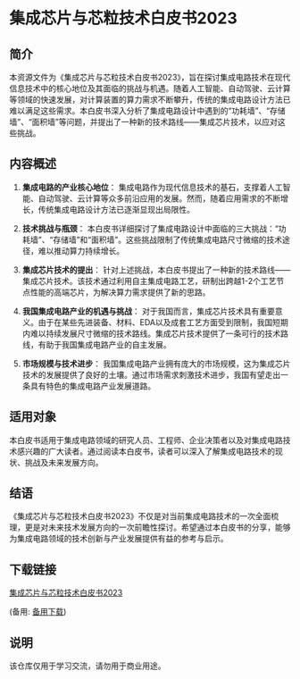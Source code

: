 # 集成芯片与芯粒技术白皮书2023

## 简介

本资源文件为《集成芯片与芯粒技术白皮书2023》，旨在探讨集成电路技术在现代信息技术中的核心地位及其面临的挑战与机遇。随着人工智能、自动驾驶、云计算等领域的快速发展，对计算装置的算力需求不断攀升，传统的集成电路设计方法已难以满足这些需求。本白皮书深入分析了集成电路设计中遇到的“功耗墙”、“存储墙”、“面积墙”等问题，并提出了一种新的技术路线——集成芯片技术，以应对这些挑战。

## 内容概述

1. **集成电路的产业核心地位**：
   集成电路作为现代信息技术的基石，支撑着人工智能、自动驾驶、云计算等众多前沿应用的发展。然而，随着应用需求的不断增长，传统集成电路设计方法已逐渐显现出局限性。

2. **技术挑战与瓶颈**：
   本白皮书详细探讨了集成电路设计中面临的三大挑战：“功耗墙”、“存储墙”和“面积墙”。这些挑战限制了传统集成电路尺寸微缩的技术途径，难以推动算力持续增长。

3. **集成芯片技术的提出**：
   针对上述挑战，本白皮书提出了一种新的技术路线——集成芯片技术。该技术通过利用自主集成电路工艺，研制出跨越1-2个工艺节点性能的高端芯片，为解决算力需求提供了新的思路。

4. **我国集成电路产业的机遇与挑战**：
   对于我国而言，集成芯片技术具有重要意义。由于在某些先进装备、材料、EDA以及成套工艺方面受到限制，我国短期内难以持续发展尺寸微缩的技术路线。集成芯片技术提供了一条可行的技术路线，有助于我国集成电路产业的自主发展。

5. **市场规模与技术进步**：
   我国集成电路产业拥有庞大的市场规模，这为集成芯片技术的发展提供了良好的土壤。通过市场需求刺激技术进步，我国有望走出一条具有特色的集成电路产业发展道路。

## 适用对象

本白皮书适用于集成电路领域的研究人员、工程师、企业决策者以及对集成电路技术感兴趣的广大读者。通过阅读本白皮书，读者可以深入了解集成电路技术的现状、挑战及未来发展方向。

## 结语

《集成芯片与芯粒技术白皮书2023》不仅是对当前集成电路技术的一次全面梳理，更是对未来技术发展方向的一次前瞻性探讨。希望通过本白皮书的分享，能够为集成电路领域的技术创新与产业发展提供有益的参考与启示。

## 下载链接
[集成芯片与芯粒技术白皮书2023](https://pan.quark.cn/s/8e5d6629038a) 

(备用: [备用下载](https://pan.baidu.com/s/1Z1ONs4U653ZrO6Hka1CeCQ?pwd=1234))

## 说明

该仓库仅用于学习交流，请勿用于商业用途。
